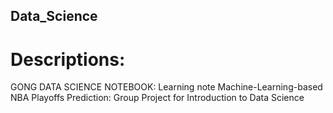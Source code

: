 ## Data_Science
# Descriptions:
GONG DATA SCIENCE NOTEBOOK: Learning note
Machine-Learning-based NBA Playoffs Prediction: Group Project for Introduction to Data Science

